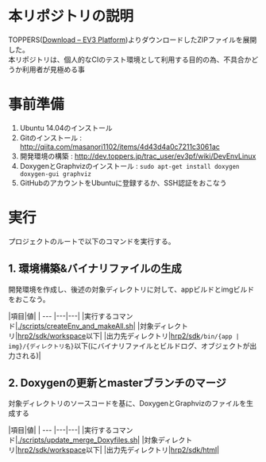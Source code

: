 # 本リポジトリの説明
TOPPERS([Download – EV3 Platform](http://dev.toppers.jp/trac_user/ev3pf/wiki/Download))よりダウンロードしたZIPファイルを展開した。  
本リポジトリは、個人的なCIのテスト環境として利用する目的の為、不具合かどうか利用者が見極める事

# 事前準備
1. Ubuntu 14.04のインストール
1. Gitのインストール : http://qiita.com/masanori1102/items/4d43d4a0c7211c3061ac
1. 開発環境の構築 : http://dev.toppers.jp/trac_user/ev3pf/wiki/DevEnvLinux
1. DoxygenとGraphvizのインストール : `sudo apt-get install doxygen doxygen-gui graphviz`
1. GitHubのアカウントをUbuntuに登録するか、SSH認証をおこなう

# 実行
プロジェクトのルートで以下のコマンドを実行する。

## 1. 環境構築&バイナリファイルの生成
開発環境を作成し、後述の対象ディレクトリに対して、appビルドとimgビルドをおこなう。

|項目|値|
| --- |---|---|
|実行するコマンド|[./scripts/createEnv_and_makeAll.sh](scripts/createEnv_and_makeAll.sh)|
|対象ディレクトリ|[hrp2/sdk/workspace](hrp2/sdk/workspace)以下|
|出力先ディレクトリ|[hrp2/sdk](hrp2/sdk)`/bin/{app | img}/{ディレクトリ名}`以下(にバイナリファイルとビルドログ、オブジェクトが出力される)|

## 2. Doxygenの更新とmasterブランチのマージ
対象ディレクトリのソースコードを基に、DoxygenとGraphvizのファイルを生成する

|項目|値|
| --- |---|---|
|実行するコマンド|[./scripts/update_merge_Doxyfiles.sh](scripts/update_merge_Doxyfiles.sh)|
|対象ディレクトリ|[hrp2/sdk/workspace](hrp2/sdk/workspace)以下|
|出力先ディレクトリ|[hrp2/sdk/html](hrp2/sdk/html)|
